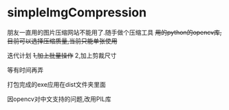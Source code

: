 # simpleImgCompression

朋友一直用的图片压缩网站不能用了.随手做个压缩工具
~~用的python的opencv库,目前可以选择压缩质量,当前只能单张使用~~

迭代计划
~~1,加上批量操作~~
2,加上剪裁尺寸

等有时间再弄

打包完成的exe应用在dist文件夹里面

因opencv对中文支持的问题,改用PIL库